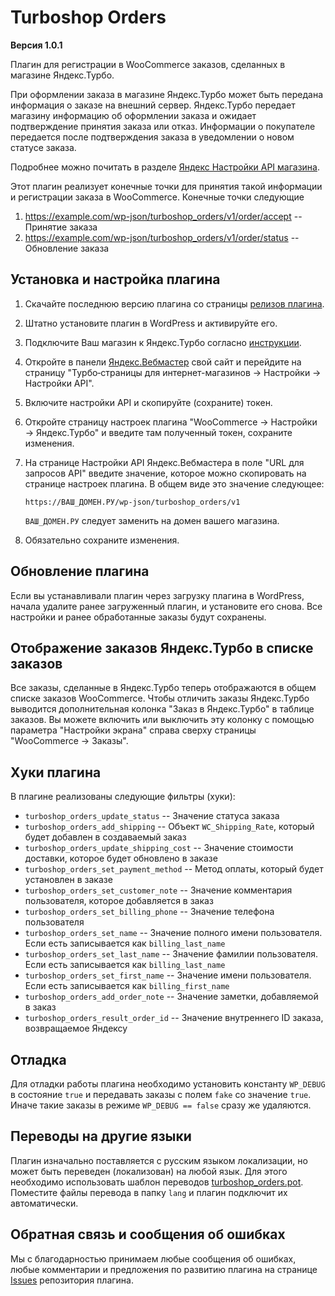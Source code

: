 Turboshop Orders
================

**Версия 1.0.1**

Плагин для регистрации в WooCommerce заказов, сделанных в магазине Яндекс.Турбо.

При оформлении заказа в магазине Яндекс.Турбо может быть передана информация о заказе
на внешний сервер. Яндекс.Турбо передает магазину информацию об оформлении заказа 
и ожидает подтверждение принятия заказа или отказ. Информации о покупателе передается 
после подтверждения заказа в уведомлении о новом статусе заказа.

Подробнее можно почитать в разделе [Яндекс Настройки API магазина](https://yandex.ru/dev/turbo-shop/doc/settings/shop-api.html).

Этот плагин реализует конечные точки для принятия такой информации и регистрации
заказа в WooCommerce. Конечные точки следующие
1. https://example.com/wp-json/turboshop_orders/v1/order/accept -- Принятие заказа
2. https://example.com/wp-json/turboshop_orders/v1/order/status -- Обновление заказа


Установка и настройка плагина
-----------------------------

1. Скачайте последнюю версию плагина со страницы [релизов плагина](https://github.com/ivannikitin-com/turboshop-orders/releases).
2. Штатно установите плагин в WordPress и активируйте его.
3. Подключите Ваш магазин к Яндекс.Турбо согласно [инструкции](https://yandex.ru/dev/turbo-shop/doc/quick-start/markets.html).
4. Откройте в панели [Яндекс.Вебмастер](https://webmaster.yandex.ru/) свой сайт и перейдите на страницу
   "Турбо‑страницы для интернет-магазинов → Настройки → Настройки API".
5. Включите настройки API и скопируйте (сохраните) токен.
6. Откройте страницу настроек плагина "WooCommerce → Настройки → Яндекс.Турбо" и введите там полученный токен, сохраните изменения.
7. На странице Настройки API Яндекс.Вебмастера в поле "URL для запросов API" введите значение, которое можно скопировать на странице
настроек плагина. В общем виде это значение следующее:

   ```
   https://ВАШ_ДОМЕН.РУ/wp-json/turboshop_orders/v1
   ```
   `ВАШ_ДОМЕН.РУ` следует заменить на домен вашего магазина. 

8. Обязательно сохраните изменения.


Обновление плагина
------------------

Если вы устанавливали плагин через загрузку плагина в WordPress, начала удалите ранее загруженный плагин, и установите его снова.
Все настройки и ранее обработанные заказы будут сохранены.


Отображение заказов Яндекс.Турбо в списке заказов
-------------------------------------------------

Все заказы, сделанные в Яндекс.Турбо теперь отображаются в общем списке заказов WooCommerce. 
Чтобы отличить заказы Яндекс.Турбо выводится дополнительная колонка "Заказ в Яндекс.Турбо"
в таблице заказов. Вы можете включить или выключить эту колонку с помощью параметра "Настройки экрана"
справа сверху страницы "WooCommerce → Заказы".

Хуки плагина
------------

В плагине реализованы следующие фильтры (хуки):
* `turboshop_orders_update_status` -- Значение статуса заказа
* `turboshop_orders_add_shipping` -- Объект `WC_Shipping_Rate`, который будет добавлен в создаваемый заказ
* `turboshop_orders_update_shipping_cost` -- Значение стоимости доставки, которое будет обновлено в заказе
* `turboshop_orders_set_payment_method` -- Метод оплаты, который будет установлен в заказе
* `turboshop_orders_set_customer_note` -- Значение комментария пользователя, которое добавляется в заказ
* `turboshop_orders_set_billing_phone` -- Значение телефона пользователя
* `turboshop_orders_set_name` -- Значение полного имени пользователя. Если есть записывается как `billing_last_name`
* `turboshop_orders_set_last_name` -- Значение фамилии пользователя. Если есть записывается как `billing_last_name`
* `turboshop_orders_set_first_name` -- Значение имени пользователя. Если есть записывается как `billing_first_name`
* `turboshop_orders_add_order_note` -- Значение заметки, добавляемой в заказ
* `turboshop_orders_result_order_id` -- Значение внутреннего ID заказа, возвращаемое Яндексу 


Отладка
-------

Для отладки работы плагина необходимо установить константу `WP_DEBUG` в состояние `true` и передавать 
заказы с полем `fake` со значение `true`. Иначе такие заказы в режиме `WP_DEBUG == false` сразу же удаляются.


Переводы на другие языки
------------------------

Плагин изначально поставляется с русским языком локализации, но может быть переведен (локализован) на любой язык. 
Для этого необходимо использовать шаблон переводов [turboshop_orders.pot](lang/turboshop_orders.pot). 
Поместите файлы перевода в папку `lang` и плагин подключит их автоматически.


Обратная связь и сообщения об ошибках
-------------------------------------

Мы с благодарностью принимаем любые сообщения об ошибках, любые комментарии и предложения по развитию плагина на странице
[Issues](https://github.com/ivannikitin-com/turboshop-orders/issues) репозитория плагина.